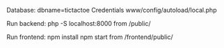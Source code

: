 Database: 
    dbname=tictactoe
    Credentials www/config/autoload/local.php

Run backend: php -S localhost:8000 from /public/

Run frontend: 
npm install
npm start from /frontend/public/

